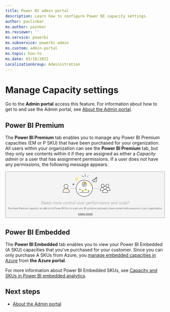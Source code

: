 ```yaml
---
title: Power BI admin portal
description: Learn how to configure Power BI capacity settings.
author: paulinbar
ms.author: painbar
ms.reviewer: ''
ms.service: powerbi
ms.subservice: powerbi-admin
ms.custom: admin-portal
ms.topic: how-to
ms.date: 03/10/2022
LocalizationGroup: Administration
---
```


# Manage Capacity settings

Go to the **Admin portal** access this feature. For information about how to get to and use the Admin portal, see [About the Admin portal](service-admin-portal.md).

## Power BI Premium

The **Power BI Premium** tab enables you to manage any Power BI Premium capacities (EM or P SKU) that have been purchased for your organization. All users within your organization can see the **Power BI Premium** tab, but they only see contents within it if they are assigned as either a *Capacity admin* or a user that has assignment permissions. If a user does not have any permissions, the following message appears.

![No access to Premium settings](media/service-admin-portal-capacity-settings/premium-settings-no-access.png)

## Power BI Embedded

The **Power BI Embedded** tab enables you to view your Power BI Embedded (A SKU) capacities that you've purchased for your customer. Since you can only purchase A SKUs from Azure, you [manage embedded capacities in Azure](../developer/embedded/azure-pbie-create-capacity.md) from **the Azure portal**.

For more information about Power BI Embedded SKUs, see [Capacity and SKUs in Power BI embedded analytics](../developer/embedded/embedded-capacity.md).

## Next steps

* [About the Admin portal](service-admin-portal.md)